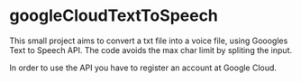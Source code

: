 # googleCloudTextToSpeech

This small project aims to convert a txt file into a voice file, using Gooogles Text to Speech API.
The code avoids the max char limit by spliting the input.

In order to use the API you have to register an account at Google Cloud.
